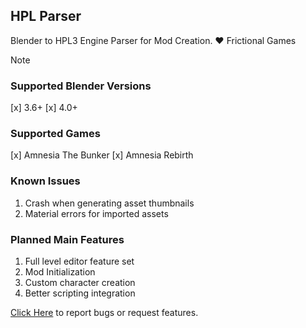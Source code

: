 ## HPL Parser
 Blender to HPL3 Engine Parser for Mod Creation. ❤️ Frictional Games

> [!NOTE]
>### Supported Blender Versions
> [x] 3.6+
> [x] 4.0+
>
>### Supported Games
> [x] Amnesia The Bunker
> [x] Amnesia Rebirth

### Known Issues
1. Crash when generating asset thumbnails
1. Material errors for imported assets

### Planned Main Features
1. Full level editor feature set
1. Mod Initialization
1. Custom character creation
1. Better scripting integration

[Click Here](https://github.com/rbx775/HplParser/issues) to report bugs or request features.